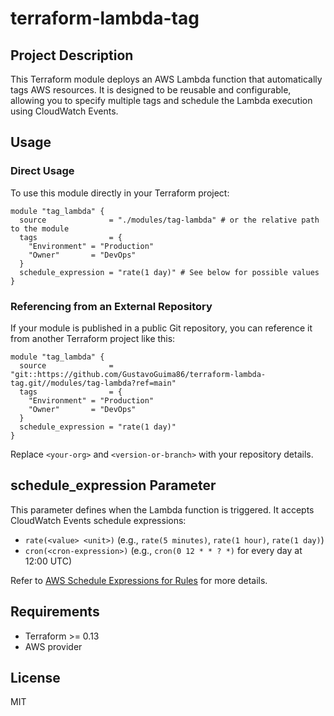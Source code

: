 # terraform-lambda-tag

## Project Description
This Terraform module deploys an AWS Lambda function that automatically tags AWS resources. It is designed to be reusable and configurable, allowing you to specify multiple tags and schedule the Lambda execution using CloudWatch Events.

## Usage

### Direct Usage
To use this module directly in your Terraform project:

```hcl
module "tag_lambda" {
  source              = "./modules/tag-lambda" # or the relative path to the module
  tags                = {
    "Environment" = "Production"
    "Owner"       = "DevOps"
  }
  schedule_expression = "rate(1 day)" # See below for possible values
}
```

### Referencing from an External Repository
If your module is published in a public Git repository, you can reference it from another Terraform project like this:

```hcl
module "tag_lambda" {
  source              = "git::https://github.com/GustavoGuima86/terraform-lambda-tag.git//modules/tag-lambda?ref=main"
  tags                = {
    "Environment" = "Production"
    "Owner"       = "DevOps"
  }
  schedule_expression = "rate(1 day)"
}
```
Replace `<your-org>` and `<version-or-branch>` with your repository details.

## schedule_expression Parameter
This parameter defines when the Lambda function is triggered. It accepts CloudWatch Events schedule expressions:

- `rate(<value> <unit>)` (e.g., `rate(5 minutes)`, `rate(1 hour)`, `rate(1 day)`)
- `cron(<cron-expression>)` (e.g., `cron(0 12 * * ? *)` for every day at 12:00 UTC)

Refer to [AWS Schedule Expressions for Rules](https://docs.aws.amazon.com/eventbridge/latest/userguide/eb-create-rule-schedule.html) for more details.

## Requirements
- Terraform >= 0.13
- AWS provider

## License
MIT
